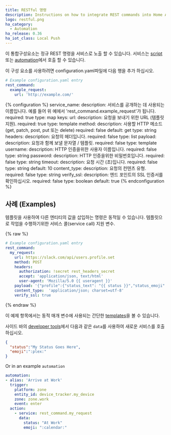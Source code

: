 ```yaml
---
title: RESTful 명령
description: Instructions on how to integrate REST commands into Home Assistant.
logo: restful.png
ha_category:
  - Automation
ha_release: 0.36
ha_iot_class: Local Push
---
```


이 통합구성요소는 정규 REST 명령을 서비스로 노출 할 수 있습니다. 서비스는 [script] 또는 [automation]에서 호출 할 수 있습니다.

[script]: /integrations/script/
[automation]: /getting-started/automation/

이 구성 요소를 사용하려면 configuration.yaml파일에 다음 행을 추가 하십시오. 

```yaml
# Example configuration.yaml entry
rest_command:
  example_request:
    url: 'http://example.com/'
```

{% configuration %}
service_name:
  description: 서비스를 공개하는 데 사용되는 이름입니다. 예를 들어 위 예에서 'rest_command.example_request'가 됩니다.
  required: true
  type: map
  keys:
    url:
      description: 요청을 보내기 위한 URL (템플릿 지원).
      required: true
      type: template
    method:
      description: 사용할 HTTP 메소드 (get, patch, post, put 또는 delete)
      required: false
      default: get
      type: string
    headers:
      description: 요청의 헤더입니다.
      required: false
      type: list
    payload:
      description: 요청과 함께 보낼 문자열 / 템플릿.
      required: false
      type: template
    username:
      description: HTTP 인증을위한 사용자 이름입니다.
      required: false
      type: string
    password:
      description: HTTP 인증을위한 비밀번호입니다.
      required: false
      type: string
    timeout:
      description: 요청 시간 (초)입니다.
      required: false
      type: string
      default: 10
    content_type:
      description: 요청의 컨텐츠 유형.
      required: false
      type: string
    verify_ssl:
      description: 엔드 포인트의 SSL 인증서를 확인하십시오.
      required: false
      type: boolean
      default: true
{% endconfiguration %}

## 사례 (Examples)

템플릿을 사용하여 다른 엔티티의 값을 삽입하는 명령은 동적일 수 있습니다. 템플릿으로 작업을 수행하기위한 서비스 콜(service call) 지원 변수.

{% raw %}
```yaml
# Example configuration.yaml entry
rest_command:
  my_request:
    url: https://slack.com/api/users.profile.set
    method: POST
    headers:
      authorization: !secret rest_headers_secret
      accept: 'application/json, text/html'
      user-agent: 'Mozilla/5.0 {{ useragent }}'
    payload: '{"profile":{"status_text": "{{ status }}","status_emoji": "{{ emoji }}"}}'
    content_type:  'application/json; charset=utf-8'
    verify_ssl: true
```
{% endraw %}

이 예제 항목에서는 동적 매개 변수에 사용되는 간단한 [templates](/docs/configuration/templating/)을 볼 수 있습니다.

사이드 바의 [developer tools](/docs/tools/dev-tools/)에서 다음과 같은 `data`를 사용하여 새로운 서비스를 호출하십시오.

```json
{
  "status":"My Status Goes Here",
  "emoji":":plex:"
}
```
Or in an example `automation`

```yaml
automation:
- alias: 'Arrive at Work'
  trigger:
    platform: zone
    entity_id: device_tracker.my_device
    zone: zone.work
    event: enter
  action:
    - service: rest_command.my_request
      data:
        status: "At Work"
        emoji: ":calendar:"
```
